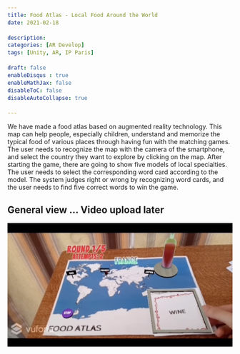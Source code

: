 ```yaml
---
title: Food Atlas - Local Food Around the World
date: 2021-02-18

description: 
categories: [AR Develop]
tags: [Unity, AR, IP Paris]

draft: false
enableDisqus : true
enableMathJax: false
disableToC: false
disableAutoCollapse: true

---
```


We have made a food atlas based on augmented reality technology. This map can help people, especially children, understand and memorize the typical food of various places through having fun with the matching games. The user needs to recognize the map with the camera of the smartphone, and select the country they want to explore by clicking on the map. After starting the game, there are going to show five models of local specialties. The user needs to select the corresponding word card according to the model. The system judges right or wrong by recognizing word cards, and the user needs to find five correct words to win the game. 

## General view ... Video upload later
![food](/images/projects/FoodAtlas/ss.png)




